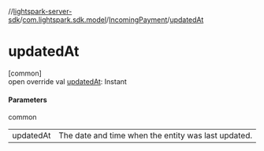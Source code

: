 //[lightspark-server-sdk](../../../index.md)/[com.lightspark.sdk.model](../index.md)/[IncomingPayment](index.md)/[updatedAt](updated-at.md)

# updatedAt

[common]\
open override val [updatedAt](updated-at.md): Instant

#### Parameters

common

| | |
|---|---|
| updatedAt | The date and time when the entity was last updated. |
